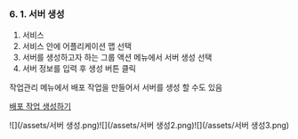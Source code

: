 ### 6. 1. 서버 생성

1. 서비스
2. 서비스 안에 어플리케이션 맵 선택
3. 서버를 생성하고자 하는 그룹 액션 메뉴에서 서버 생성 선택 
4. 서버 정보를 입력 후 생성 버튼 클릭

작업관리 메뉴에서 배포 작업을 만들어서 서버를 생성 할 수도 있음

[배포 작업 생성하기](/applicationmap/job/create.md)

![](/assets/서버 생성.png)![](/assets/서버 생성2.png)![](/assets/서버 생성3.png)

